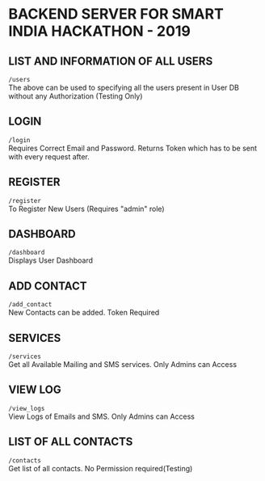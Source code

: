 #   BACKEND SERVER FOR SMART INDIA HACKATHON - 2019

## LIST AND INFORMATION OF ALL USERS
`/users`  
The above can be used to specifying all the users present in User DB without any Authorization (Testing Only)

## LOGIN 
`/login`  
Requires Correct Email and Password. Returns Token which has to be sent with every request after.

## REGISTER
`/register`  
To Register New Users (Requires "admin" role)

## DASHBOARD
`/dashboard`  
Displays User Dashboard

## ADD CONTACT
`/add_contact`  
New Contacts can be added. Token Required

## SERVICES
`/services`  
Get all Available Mailing and SMS services. Only Admins can Access

## VIEW LOG
`/view_logs`  
View Logs of Emails and SMS. Only Admins can Access

## LIST OF ALL CONTACTS
`/contacts`  
Get list of all contacts. No Permission required(Testing)